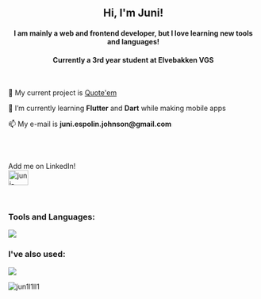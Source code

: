 <h2 align="center">Hi, I'm Juni!</h1>

<h4 align="center">I am mainly a web and frontend developer, but I love learning new tools and languages!</h3>
<h4 align="center">Currently a 3rd year student at Elvebakken VGS</h3>
<br/>

<p>🔭 My current project is <a href=https://github.com/Jun1l1ll1/quote_flutterapp>Quote'em</a></p>
<p>🌱 I’m currently learning <b>Flutter</b> and <b>Dart</b> while making mobile apps</p>
<p>📫 My e-mail is <b>juni.espolin.johnson@gmail.com</b></p>
<br/><br/>

<p align="left"> 
  Add me on LinkedIn! <br/>
  <a href="https://linkedin.com/in/juni-espolin-johnson-118743224" target="blank"><img align="center" src="https://raw.githubusercontent.com/rahuldkjain/github-profile-readme-generator/master/src/images/icons/Social/linked-in-alt.svg" alt="juni-espolin-johnson-118743224" height="30" width="40" /></a>
</p>
<br/>

<h3 align="left">Tools and Languages:</h3>
<img src="https://skillicons.dev/icons?i=git,html,css,js,python,xd,illustrator,svelte,godot,androidstudio,flutter,dart" />

<h3 align="left">I've also used:</h3>
<img src="https://skillicons.dev/icons?i=unity,blender,tailwind,photoshop,java" />
<br/>

<p><img align="center" src="https://github-readme-stats.vercel.app/api/top-langs?username=jun1l1ll1&exclude_repo=my_test_repo&show_icons=true&locale=en&layout=compact" alt="jun1l1ll1" /></p>
